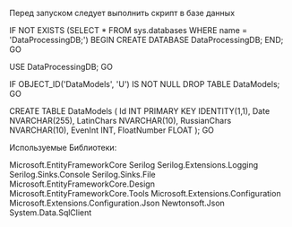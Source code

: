Перед запуском следует выполнить скрипт в базе данных

IF NOT EXISTS (SELECT * FROM sys.databases WHERE name = 'DataProcessingDB;')
BEGIN
  CREATE DATABASE DataProcessingDB;
END;
GO

USE DataProcessingDB;
GO

IF OBJECT_ID('DataModels', 'U') IS NOT NULL
    DROP TABLE DataModels;
GO

CREATE TABLE DataModels
(
    Id INT PRIMARY KEY IDENTITY(1,1),
    Date NVARCHAR(255),
    LatinChars NVARCHAR(10),
    RussianChars NVARCHAR(10),
    EvenInt INT,
    FloatNumber FLOAT
);
GO



Используемые Библиотеки:

Microsoft.EntityFrameworkCore
Serilog
Serilog.Extensions.Logging
Serilog.Sinks.Console
Serilog.Sinks.File
Microsoft.EntityFrameworkCore.Design
Microsoft.EntityFrameworkCore.Tools
Microsoft.Extensions.Configuration
Microsoft.Extensions.Configuration.Json
Newtonsoft.Json
System.Data.SqlClient
